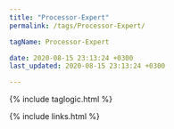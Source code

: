 ```yaml
---
title: "Processor-Expert"
permalink: /tags/Processor-Expert/

tagName: Processor-Expert

date: 2020-08-15 23:13:24 +0300
last_updated: 2020-08-15 23:13:24 +0300

---
```


{% include taglogic.html %}

{% include links.html %}

